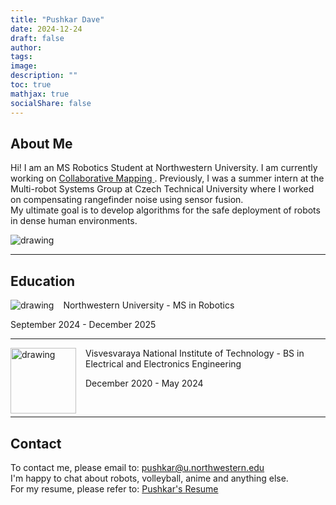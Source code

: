 ```yaml
---
title: "Pushkar Dave"
date: 2024-12-24
draft: false
author: 
tags:
image: 
description: ""
toc: true
mathjax: true
socialShare: false
---
```

## About Me


<aside class="aboutImg">
    <div class="aboutImg-content">
        <p align="left">
            Hi! I am an MS Robotics Student at Northwestern University. I am currently working on <a href="https://github.com/rdlynx19/multi-robot-mapping.git">Collaborative Mapping </a>. Previously, I was a summer intern at the Multi-robot Systems Group at Czech Technical University where I worked on compensating rangefinder noise using sensor fusion.<br>
            My ultimate goal is to develop algorithms for the safe deployment of robots in dense human environments.
        </p>
    <img src="/images/misc/web-temp.jpg"  alt="drawing" />
    </div>
</aside>

---

## Education
<img align="left" src="/images/misc/nu.jpeg" alt="drawing" width="" style="margin-right: 15px;"/>

Northwestern University - MS in Robotics

September 2024 - December 2025

---

<img align="left" src="/images/misc/vnit-logo.jpeg" alt="drawing" width="105" style="margin-right: 15px;"/>

Visvesvaraya National Institute of Technology - BS in Electrical and Electronics Engineering

December 2020 - May 2024

<br>

---

## Contact

To contact me, please email to:
pushkar@u.northwestern.edu \
I'm happy to chat about robots, volleyball, anime and anything else.\
For my resume, please refer to: [Pushkar's Resume](https://pushkardave.com/resume)
 